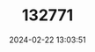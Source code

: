 ---
title: "132771"
category: "Gonioplectrus hispanus"
draft: false
date: 2024-02-22 13:03:51
languages:
  Spanish; Castilian: ["Baijaiba", "Baijaiba De Lo Alto", "Bandera Espanol", "Bandera Espanola", "Cherna Bandera", "Ouatalibi Espagnol", "Pavillon Espagnol"]
  Danish: ["Spansk Flagbars"]
  English: ["Spanish Flag"]
---